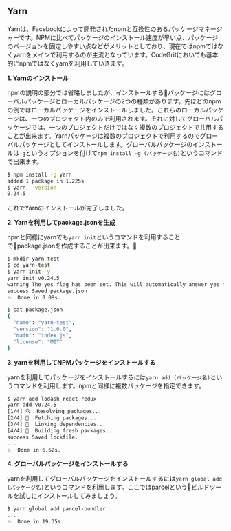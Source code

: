 ## Yarn

Yarnは、Facebookによって開発されたnpmと互換性のあるパッケージマネージャーです。NPMに比べてパッケージのインストール速度が早い点、パッケージのバージョンを固定しやすい点などがメリットとしており、現在ではnpmではなくyarnをメインで利用するのが主流となっています。CodeGritにおいても基本的にnpmではなくyarnを利用していきます。

**1. Yarnのインストール**

npmの説明の部分では省略しましたが、インストールするパッケージにはグローバルパッケージとローカルパッケージの2つの種類があります。先ほどのnpmの例ではローカルパッケージをインストールしました。これらのローカルパッケージは、一つのプロジェクト内のみで利用されます。それに対してグローバルパッケージでは、一つのプロジェクトだけではなく複数のプロジェクトで共用することが出来ます。Yarnパッケージは複数のプロジェクトで利用するのでグローバルパッケージとしてインストールします。グローバルパッケージのインストールは`-g`というオプションを付けて`npm install -g (パッケージ名)`というコマンドで出来ます。

```bash
$ npm install -g yarn
added 1 package in 1.225s
$ yarn --version
0.24.5
```

これでYarnのインストールが完了しました。

**2. Yarnを利用してpackage.jsonを生成**

npmと同様にyarnでも`yarn init`というコマンドを利用することでpackage.jsonを作成することが出来ます。

```bash
$ mkdir yarn-test
$ cd yarn-test
$ yarn init -y
yarn init v0.24.5
warning The yes flag has been set. This will automatically answer yes to all questions which may have security implications.
success Saved package.json
✨  Done in 0.08s.

$ cat package.json
{
  "name": "yarn-test",
  "version": "1.0.0",
  "main": "index.js",
  "license": "MIT"
}
```

**3. yarnを利用してNPMパッケージをインストールする**

yarnを利用してパッケージをインストールするには`yarn add (パッケージ名)`というコマンドを利用します。npmと同様に複数パッケージを指定できます。

```bash
$ yarn add lodash react redux
yarn add v0.24.5
[1/4] 🔍  Resolving packages...
[2/4] 🚚  Fetching packages...
[3/4] 🔗  Linking dependencies...
[4/4] 📃  Building fresh packages...
success Saved lockfile.
...
✨  Done in 6.62s.
```

**4. グローバルパッケージをインストールする**

yarnを利用してグローバルパッケージをインストールするには`yarn global add (パッケージ名)`というコマンドを利用します。ここではparcelというビルドツールを試しにインストールしてみましょう。

```bash
$ yarn global add parcel-bundler
...
✨  Done in 19.35s.
```
